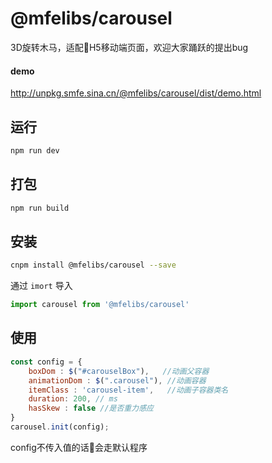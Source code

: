 # @mfelibs/carousel

3D旋转木马，适配H5移动端页面，欢迎大家踊跃的提出bug


#### demo
<a href="http://unpkg.smfe.sina.cn/@mfelibs/carousel/dist/demo.html" target="blank">http://unpkg.smfe.sina.cn/@mfelibs/carousel/dist/demo.html</a>

## 运行
```bash
npm run dev
```

## 打包
```bash
npm run build
```

## 安装
```bash
cnpm install @mfelibs/carousel --save
```

通过 `imort` 导入
```javascript
import carousel from '@mfelibs/carousel'
```


## 使用
```javascript
const config = {
    boxDom : $("#carouselBox"),   //动画父容器
    animationDom : $(".carousel"), //动画容器
    itemClass : 'carousel-item',   //动画子容器类名
    duration: 200, // ms
    hasSkew : false //是否重力感应
}
carousel.init(config);
```
config不传入值的话会走默认程序
